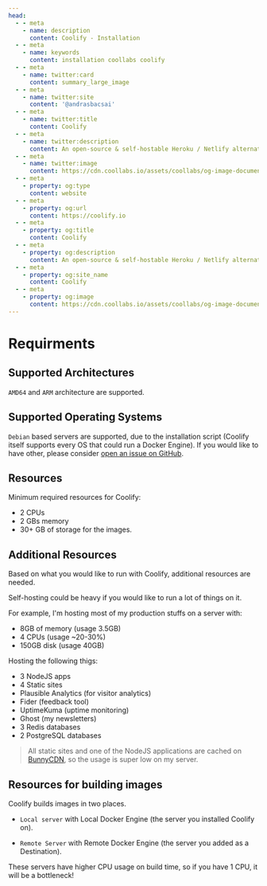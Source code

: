 ```yaml
---
head:
  - - meta
    - name: description
      content: Coolify - Installation
  - - meta
    - name: keywords
      content: installation coollabs coolify 
  - - meta
    - name: twitter:card
      content: summary_large_image
  - - meta
    - name: twitter:site
      content: '@andrasbacsai'
  - - meta
    - name: twitter:title
      content: Coolify
  - - meta
    - name: twitter:description
      content: An open-source & self-hostable Heroku / Netlify alternative.
  - - meta
    - name: twitter:image
      content: https://cdn.coollabs.io/assets/coollabs/og-image-documentation.png
  - - meta
    - property: og:type
      content: website
  - - meta
    - property: og:url
      content: https://coolify.io
  - - meta
    - property: og:title
      content: Coolify
  - - meta
    - property: og:description
      content: An open-source & self-hostable Heroku / Netlify alternative.
  - - meta
    - property: og:site_name
      content: Coolify
  - - meta
    - property: og:image
      content: https://cdn.coollabs.io/assets/coollabs/og-image-documentation.png
---
```


# Requirments

## Supported Architectures

`AMD64` and `ARM` architecture are supported.

## Supported Operating Systems

`Debian` based servers are supported, due to the installation script (Coolify
itself supports every OS that could run a Docker Engine). If you would like to
have other, please consider
[open an issue on GitHub](https://github.com/coollabsio/coolify/issues/new).

## Resources

Minimum required resources for Coolify:

- 2 CPUs
- 2 GBs memory
- 30+ GB of storage for the images.

## Additional Resources

Based on what you would like to run with Coolify, additional resources are
needed.

Self-hosting could be heavy if you would like to run a lot of things on it.

For example, I'm hosting most of my production stuffs on a server with:

- 8GB of memory (usage 3.5GB)
- 4 CPUs (usage ~20-30%)
- 150GB disk (usage 40GB)

Hosting the following thigs:

- 3 NodeJS apps
- 4 Static sites
- Plausible Analytics (for visitor analytics)
- Fider (feedback tool)
- UptimeKuma (uptime monitoring)
- Ghost (my newsletters)
- 3 Redis databases
- 2 PostgreSQL databases

> All static sites and one of the NodeJS applications are cached on
> [BunnyCDN](https://bunny.net), so the usage is super low on my server.

## Resources for building images

Coolify builds images in two places.

- `Local server` with Local Docker Engine (the server you installed Coolify on).

- `Remote Server` with Remote Docker Engine (the server you added as a
  Destination).

These servers have higher CPU usage on build time, so if you have 1 CPU, it will
be a bottleneck!
